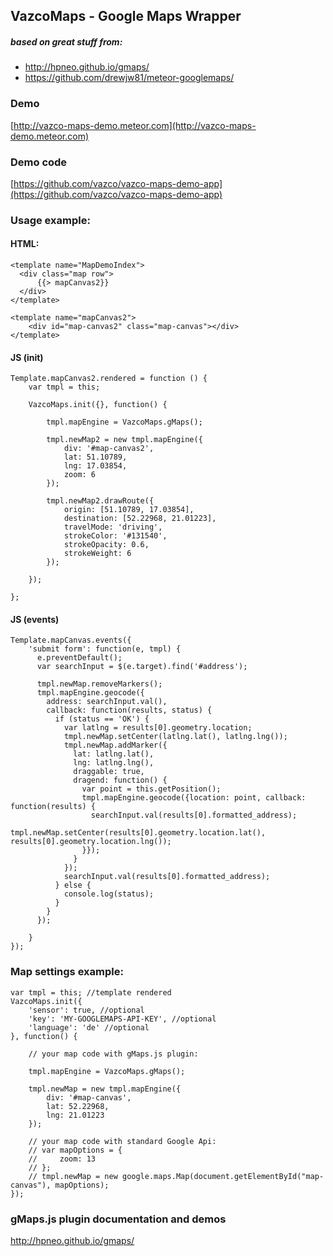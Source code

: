## VazcoMaps - Google Maps Wrapper
##### based on great stuff from:
- <a href="http://hpneo.github.io/gmaps/">http://hpneo.github.io/gmaps/</a>
- <a href="https://github.com/drewjw81/meteor-googlemaps/">https://github.com/drewjw81/meteor-googlemaps/</a>

### Demo

[http://vazco-maps-demo.meteor.com](http://vazco-maps-demo.meteor.com)

### Demo code

[https://github.com/vazco/vazco-maps-demo-app](https://github.com/vazco/vazco-maps-demo-app)

### Usage example:

#### HTML:

    <template name="MapDemoIndex">
      <div class="map row">
          {{> mapCanvas2}}
      </div>
    </template>

    <template name="mapCanvas2">
        <div id="map-canvas2" class="map-canvas"></div>
    </template>

#### JS (init)

    Template.mapCanvas2.rendered = function () {
        var tmpl = this;

        VazcoMaps.init({}, function() {

            tmpl.mapEngine = VazcoMaps.gMaps();

            tmpl.newMap2 = new tmpl.mapEngine({
                div: '#map-canvas2',
                lat: 51.10789,
                lng: 17.03854,
                zoom: 6
            });

            tmpl.newMap2.drawRoute({
                origin: [51.10789, 17.03854],
                destination: [52.22968, 21.01223],
                travelMode: 'driving',
                strokeColor: '#131540',
                strokeOpacity: 0.6,
                strokeWeight: 6
            });

        });

    };

#### JS (events)

    Template.mapCanvas.events({
        'submit form': function(e, tmpl) {
          e.preventDefault();
          var searchInput = $(e.target).find('#address');

          tmpl.newMap.removeMarkers();
          tmpl.mapEngine.geocode({
            address: searchInput.val(),
            callback: function(results, status) {
              if (status == 'OK') {
                var latlng = results[0].geometry.location;
                tmpl.newMap.setCenter(latlng.lat(), latlng.lng());
                tmpl.newMap.addMarker({
                  lat: latlng.lat(),
                  lng: latlng.lng(),
                  draggable: true,
                  dragend: function() {
                    var point = this.getPosition();
                    tmpl.mapEngine.geocode({location: point, callback: function(results) {
                      searchInput.val(results[0].formatted_address);
                      tmpl.newMap.setCenter(results[0].geometry.location.lat(), results[0].geometry.location.lng());
                    }});
                  }
                });
                searchInput.val(results[0].formatted_address);
              } else {
                console.log(status);
              }
            }
          });

        }
    });

### Map settings example:

    var tmpl = this; //template rendered
    VazcoMaps.init({
        'sensor': true, //optional
        'key': 'MY-GOOGLEMAPS-API-KEY', //optional
        'language': 'de' //optional
    }, function() {

        // your map code with gMaps.js plugin:

        tmpl.mapEngine = VazcoMaps.gMaps();

        tmpl.newMap = new tmpl.mapEngine({
            div: '#map-canvas',
            lat: 52.22968,
            lng: 21.01223
        });

        // your map code with standard Google Api:
        // var mapOptions = {
        //     zoom: 13
        // };
        // tmpl.newMap = new google.maps.Map(document.getElementById("map-canvas"), mapOptions);
    });

### gMaps.js plugin documentation and demos
<a href="http://hpneo.github.io/gmaps/">http://hpneo.github.io/gmaps/</a>